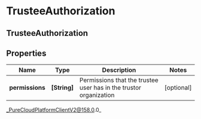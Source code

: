 # TrusteeAuthorization

## TrusteeAuthorization

## Properties

|Name | Type | Description | Notes|
|------------ | ------------- | ------------- | -------------|
| **permissions** | **[String]** | Permissions that the trustee user has in the trustor organization | [optional] |



_PureCloudPlatformClientV2@158.0.0_
